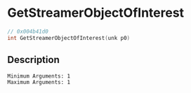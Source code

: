 # GetStreamerObjectOfInterest
```c
// 0x004b41d0
int GetStreamerObjectOfInterest(unk p0)
```
## Description
```
Minimum Arguments: 1
Maximum Arguments: 1
```
